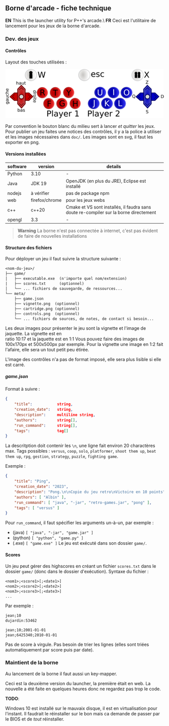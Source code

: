 ## Borne d'arcade - fiche technique

**EN** This is the launcher utility for P++'s arcade.\\
**FR** Ceci est l'utilitaire de lancement pour les jeux de la borne d'arcade.

### Dev. des jeux

#### Contrôles

Layout des touches utilisées :

![](doc/controls-to-keys.png)

Par convention le bouton blanc du milieu sert à lancer *et quitter* les jeux.
Pour publier un jeu faites une notices des contrôles, il y a la police à utiliser et les images nécessaires dans `doc/`.
Les images sont en svg, il faut les exporter en png.

#### Versions installées

| software | version | details |
| --- | -- | --- |
| Python | 3.10 | - |
| Java | JDK 19 | OpenJDK (en plus du JRE), Eclipse est installé |
| nodejs | à vérifier | pas de package npm |
| web | firefox/chrome | pour les jeux webs |
| c++ | c++20 | Cmake et VS sont installés, il faudra sans doute re-compiler sur la borne directement |
| opengl | 3.3 | - |

> **Warning**
> La borne n'est pas connectée à internet, c'est pas évident de faire de nouvelles installations

#### Structure des fichiers

Pour déployer un jeu il faut suivre la structure suivante :

```
<nom-du-jeu>/
├── game/
│   ├── executable.exe  (n'importe quel nom/extension)
|   ├── scores.txt      (optionnel)
│   └── ... fichiers de sauvegarde, de ressources...  
└── meta/
    ├── game.json  
    ├── vignette.png  (optionnel)
    ├── cartridge.png (optionnel)
    ├── controls.png  (optionnel)
    └── ... fichiers de sources, de notes, de contact si besoin...
```

Les deux images pour présenter le jeu sont la vignette et l'image de jaquette. La vignette est en  
ratio 10:17 et la jaquette est en 1:1 Vous pouvez faire des images de 100x170px et 500x500px par exemple.
Pour la vignette une image en 1:2 fait l'afaire, elle sera un tout petit peu étirée.

L'image des contrôles n'a pas de format imposé, elle sera plus lisible si elle est carré.

##### game.json

Format à suivre :
```json
{
    "title":           string,
    "creation_date":   string,
    "description":     multiline string,
    "authors":         string[],
    "run_command":     string[],
    "tags":            tag[]
}
```

La descritption doit contenir les `\n`, une ligne fait environ 20 charactères max.
Tags possibles : `versus`, `coop`, `solo`, `platformer`, `shoot them up`, `beat them up`, `rpg`, `gestion`, `strategy`, `puzzle`, `fighting game`.

Exemple :
```json
{
    "title": "Ping",
    "creation_date": "2023",
    "description": "Pong.\n\nCopie du jeu retro\nVictoire en 10 points",
    "authors": [ "Albin" ],
    "run_command": [ "java", "-jar", "retro-games.jar", "pong" ],
    "tags": [ "versus" ]
}
```

Pour `run_command`, il faut spécifier les arguments un-à-un, par exemple :
- (java) `[ "java", "-jar", "game.jar" ]`
- (python) `[ "python", "game.py" ]`
- (.exe) `[ "game.exe" ]`
Le jeu est exécuté dans son dossier `game/`.

#### Scores

Un jeu peut gérer des highscores en créant un fichier `scores.txt` dans le dossier `game/` (donc dans le dossier d'exécution). 
Syntaxe du fichier :
```
<nom1>;<score1>[;<date1>]
<nom2>;<score2>[;<date2>]
<nom3>;<score3>[;<date3>]
...
```
Par exemple :
```
jean;10
dujardin:53462
```
```
jean;10;2001-01-01
jean;6425340;2010-01-01
```
Pas de score à virgule. Pas besoin de trier les lignes (elles sont triées automatiquement par score puis par date).

### Maintient de la borne

Au lancement de la borne il faut aussi un key-mapper.

Ceci est la deuxième version du launcher, la première était en web. La nouvelle a été faite en
quelques heures donc ne regardez pas trop le code.

**TODO**:

Windows 10 est installé sur le mauvaix disque, il est en virtualisation pour l'instant.
Il faudrait le réinstaller sur le bon mais ca demande de passer par le BIOS et de *tout* réinstaller.
